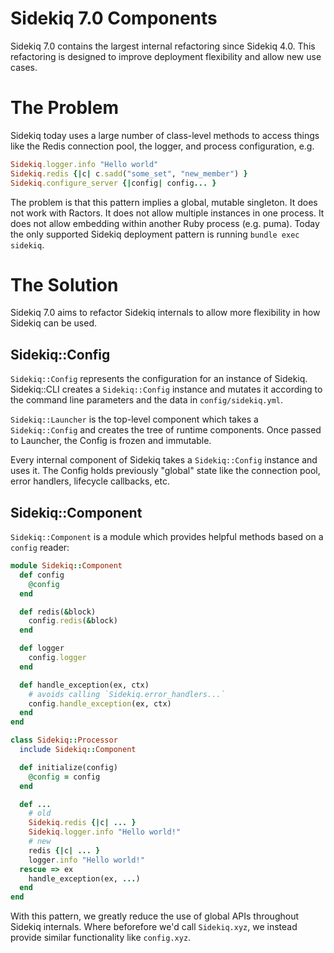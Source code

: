 # Sidekiq 7.0 Components

Sidekiq 7.0 contains the largest internal refactoring since Sidekiq 4.0.
This refactoring is designed to improve deployment flexibility and allow
new use cases.

# The Problem

Sidekiq today uses a large number of class-level methods to access things
like the Redis connection pool, the logger, and process configuration, e.g.

```ruby
Sidekiq.logger.info "Hello world"
Sidekiq.redis {|c| c.sadd("some_set", "new_member") }
Sidekiq.configure_server {|config| config... }
```

The problem is that this pattern implies a global, mutable singleton.
It does not work with Ractors. It does not allow multiple instances in one process.
It does not allow embedding within another Ruby process (e.g. puma).
Today the only supported Sidekiq deployment pattern is running `bundle exec sidekiq`.

# The Solution

Sidekiq 7.0 aims to refactor Sidekiq internals to allow more flexibility in how
Sidekiq can be used.

## Sidekiq::Config

`Sidekiq::Config` represents the configuration for an instance of Sidekiq. Sidekiq::CLI
creates a `Sidekiq::Config` instance and mutates it according to the command line parameters
and the data in `config/sidekiq.yml`.

`Sidekiq::Launcher` is the top-level component which takes a `Sidekiq::Config` and creates the
tree of runtime components. Once passed to Launcher, the Config is frozen and immutable.

Every internal component of Sidekiq takes a `Sidekiq::Config` instance and uses it. The Config
holds previously "global" state like the connection pool, error handlers, lifecycle callbacks, etc. 

## Sidekiq::Component

`Sidekiq::Component` is a module which provides helpful methods based on a `config` reader:

```ruby
module Sidekiq::Component
  def config
    @config
  end

  def redis(&block)
    config.redis(&block)
  end

  def logger
    config.logger
  end

  def handle_exception(ex, ctx)
    # avoids calling `Sidekiq.error_handlers...`
    config.handle_exception(ex, ctx)
  end
end

class Sidekiq::Processor
  include Sidekiq::Component

  def initialize(config)
    @config = config
  end

  def ...
    # old
    Sidekiq.redis {|c| ... }
    Sidekiq.logger.info "Hello world!"
    # new
    redis {|c| ... }
    logger.info "Hello world!"
  rescue => ex
    handle_exception(ex, ...)
  end
end
```

With this pattern, we greatly reduce the use of global APIs throughout Sidekiq internals.
Where beforefore we'd call `Sidekiq.xyz`, we instead provide similar functionality like
`config.xyz`.